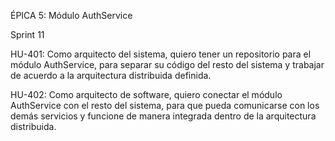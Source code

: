 ÉPICA 5: Módulo AuthService



Sprint 11

HU-401: Como arquitecto del sistema, quiero tener un repositorio para el módulo AuthService, para separar su código del resto del sistema y trabajar de acuerdo a la arquitectura distribuida definida. 

HU-402: Como arquitecto de software, quiero conectar el módulo AuthService con el resto del sistema, para que pueda comunicarse con los demás servicios y funcione de manera integrada dentro de la arquitectura distribuida.



